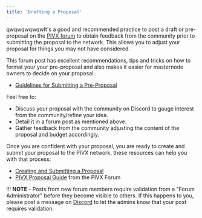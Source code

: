 ```yaml
---
title: 'Drafting a Proposal'
---
```


qwqwqwqwqwIt's a good and recommended practice to post a draft or pre-proposal on the [PIVX forum](https://forum.pivx.org) to obtain feedback from the community prior to submitting the proposal to the network. This allows you to adjust your proposal for things you may not have considered.

This forum post has excellent recommendations, tips and tricks on how to format your your pre-proposal and also makes it easier for masternode owners to decide on your proposal:
* [Guidelines for Submitting a Pre-Proposal](https://forum.pivx.org/threads/guidelines-for-submitting-a-pre-proposal.235/)

Feel free to:
* Discuss your proposal with the community on Discord to gauge interest from the community/refine your idea.
* Detail it in a forum post as mentioned above.
* Gather feedback from the community adjusting the content of the proposal and budget accordingly.

Once you are confident with your proposal, you are ready to create and submit your proposal to the PIVX network, these resources can help you with that process:
* [Creating and Submitting a Proposal](/governance/creating-a-proposal)
* [PIVX Proposal Guide](https://forum.pivx.org/threads/pivx-proposal-guide-how-to-put-in-a-proposal-on-debug-console.219/) from the PIVX Forum

!!! **NOTE** - Posts from new forum members require validation from a "Forum Administrator" before they become visible to others. If this happens to you, please post a message on [Discord](https://discord.pivx.org) to let the admins know that your post requires validation.
